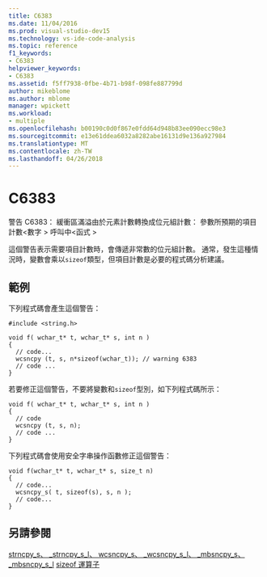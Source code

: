 ```yaml
---
title: C6383
ms.date: 11/04/2016
ms.prod: visual-studio-dev15
ms.technology: vs-ide-code-analysis
ms.topic: reference
f1_keywords:
- C6383
helpviewer_keywords:
- C6383
ms.assetid: f5ff7938-0fbe-4b71-b98f-098fe887799d
author: mikeblome
ms.author: mblome
manager: wpickett
ms.workload:
- multiple
ms.openlocfilehash: b00190c0d0f867e0fdd64d948b83ee090ecc98e3
ms.sourcegitcommit: e13e61ddea6032a8282abe16131d9e136a927984
ms.translationtype: MT
ms.contentlocale: zh-TW
ms.lasthandoff: 04/26/2018
---
```

# <a name="c6383"></a>C6383
警告 C6383： 緩衝區滿溢由於元素計數轉換成位元組計數： 參數所預期的項目計數\<數字 > 呼叫中\<函式 >

 這個警告表示需要項目計數時，會傳遞非常數的位元組計數。 通常，發生這種情況時，變數會乘以`sizeof`類型，但項目計數是必要的程式碼分析建議。

## <a name="example"></a>範例
 下列程式碼會產生這個警告：

```
#include <string.h>

void f( wchar_t* t, wchar_t* s, int n )
{
  // code...
  wcsncpy (t, s, n*sizeof(wchar_t)); // warning 6383
  // code ...
}
```

 若要修正這個警告，不要將變數和`sizeof`型別，如下列程式碼所示：

```
void f( wchar_t* t, wchar_t* s, int n )
{
  // code
  wcsncpy (t, s, n);
  // code ...
}
```

 下列程式碼會使用安全字串操作函數修正這個警告：

```
void f(wchar_t* t, wchar_t* s, size_t n)
{
  // code...
  wcsncpy_s( t, sizeof(s), s, n );
  // code...
}
```

## <a name="see-also"></a>另請參閱
 [strncpy_s、 _strncpy_s_l、 wcsncpy_s、 _wcsncpy_s_l、 _mbsncpy_s、 _mbsncpy_s_l](/cpp/c-runtime-library/reference/strncpy-s-strncpy-s-l-wcsncpy-s-wcsncpy-s-l-mbsncpy-s-mbsncpy-s-l) [sizeof 運算子](/cpp/cpp/sizeof-operator)
